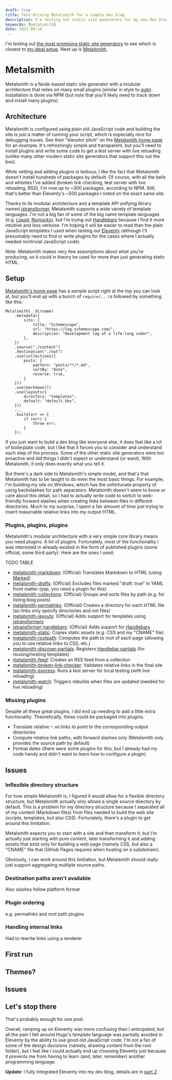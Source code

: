 ```yaml
---
draft: true
title: Test-driving Metalsmith for a simple dev blog
description: I'm testing out static site generators for my new dev blog. Here's my first experience with Metalsmith.
keywords: [metalsmith]
date: 2021-09-18
---
```


I'm testing out [the most promising static site generators](comparison.md) to see which is closest to [my ideal setup](overview.md). Next up is [Metalsmith](https://metalsmith.io/).

# Metalsmith
Metalsmith is a Node-based static site generator with a modular architecture that relies on many small plugins (similar in style to [gulp](https://gulpjs.com/)). Installation is done via NPM (but note that you'll likely need to track down and install many plugins).

## Architecture
Metalsmith is configured using plain old JavaScript code and building the site is just a matter of running your script, which is especially nice for debugging issues. See their "elevator pitch" on the [Metalsmith home page](https://metalsmith.io/) for an example. It's refreshingly simple and transparent, but you'll need to install plugins and write some code to get a test server with live reloading (unlike many other modern static site generators that support this out the box).

While vetting and adding plugins is tedious, I like the fact that Metalsmith doesn't install hundreds of packages by default. Of course, with all the bells and whistles I've added (broken link checking, test server with live reloading, RSS), I'm now up to ~300 packages, according to NPM. Still, that's better than Eleventy's ~500 packages I noted on the exact same site.

Thanks to its modular architecture and a template API unifying library named [jstransformer](https://github.com/jstransformers/jstransformer), Metalsmith supports a wide variety of template languages. I'm not a big fan of some of the big name template languages (e.g. [Liquid](https://liquidjs.com/), [Nunjucks](https://mozilla.github.io/nunjucks/)), but I'm trying out [Handlebars](https://handlebarsjs.com/) because I find it more intuitive and less verbose. I'm hoping it will be easier to read than the plain JavaScript templates I used when testing out [Eleventy](eleventy-2.md) (although I'll presumably need to find or write plugins for the cases where I actually needed nontrivial JavaScript code).

Note: Metalsmith makes very few assumptions about what you're producing, so it could in theory be used for more than just generating static HTML.

## Setup
[Metalsmith's home page](https://metalsmith.io/#introduction) has a sample script right at the top you can look at, but you'll end up with a bunch of `require(...)`s followed by something like this:

```
Metalsmith(__dirname)
    .metadata({
        site: {
            title: "Schemescape",
            url: "https://log.schemescape.com/",
            description: "Development log of a life-long coder",
        },
    })
    .source("./content")
    .destination("./out")
    .use(collections({
        posts: {
            pattern: "posts/**/*.md",
            sortBy: "date",
            reverse: true,
        }
    }))
    .use(markdown())
    .use(layouts({
        directory: "templates",
        default: "default.hbs",
    }))
    ...
    .build(err => {
        if (err) {
            throw err;
        }
    });
```

If you just want to build a dev blog like everyone else, it does feel like a lot of boilerplate code, but I like that it forces you to consider and understand each step of the process. Some of the other static site generators were too proactive and did things I didn't expect or understand (or want). With Metalsmith, it only does exactly what you tell it.

But there's a dark side to Metalsmith's simple model, and that's that Metalsmith has to be taught to do even the most basic things. For example, I'm building my site on Windows, which has the unfortunate property of using backslashes for path separators. Metalsmith doesn't seem to know or care about this detail, so I had to actually write code to switch to web-friendly forward slashes when creating links between files in different directories. Much to my surprise, I spent a fair amount of time just trying to insert reasonable relative links into my output HTML.

### Plugins, plugins, plugins
Metalsmith's modular architecture with a very simple core library means you need plugins. A lot of plugins. Fortunately, most of the functionaltiy I was interested in already existed in the form of published plugins (some official, some third party). Here are the ones I used:

TODO TABLE

* [metalsmith-markdown](https://github.com/segmentio/metalsmith-markdown): (Official) Translates Markdown to HTML (using [Marked](https://marked.js.org/))
* [metalsmith-drafts](https://github.com/segmentio/metalsmith-drafts): (Official) Excludes files marked "draft: true" in YAML front matter (yep, you need a plugin for this)
* [metalsmith-collections](https://github.com/segmentio/metalsmith-collections): (Official) Groups and sorts files by path (e.g. for listing blog posts)
* [metalsmith-permalinks](https://github.com/segmentio/metalsmith-permalinks): (Official) Creates a directory for each HTML file (so links only specify directories and not files)
* [metalsmith-layouts](https://github.com/metalsmith/metalsmith-layouts): (Official) Adds support for templates using [jstransformers](https://github.com/jstransformers)
* [jstransformer-handlebars](https://github.com/jstransformers/jstransformer-handlebars): (Official) Adds support for [Handlebars](https://handlebarsjs.com/)
* [metalsmith-static](https://github.com/TheHydroImpulse/metalsmith-static): Copies static assets (e.g. CSS and my "CNAME" file)
* [metalsmith-rootpath](https://github.com/radiovisual/metalsmith-rootpath): Computes the path to root of each page (allowing you to use relative links to CSS, etc.)
* [metalsmith-discover-partials](https://github.com/timdp/metalsmith-discover-partials): Registers [Handlebar partials](https://handlebarsjs.com/guide/partials.html) (for reusing/nesting templates)
* [metalsmith-feed](https://github.com/hurrymaplelad/metalsmith-feed): Creates an RSS feed from a collection
* [metalsmith-broken-link-checker](https://github.com/davidxmoody/metalsmith-broken-link-checker): Validates relative links in the final site
* [metalsmith-express](https://github.com/chiefy/metalsmith-express): Runs a test server for local testing (with live reloading)
* [metalsmith-watch](https://github.com/FWeinb/metalsmith-watch): Triggers rebuilds when files are updated (needed for live reloading)

### Missing plugins
Despite all these great plugins, I did end up needing to add a little extra functionality. Theoretically, these could be packaged into plugins.

* Translate relative `*.md` links to point to the corresponding output directories
* Compute relative link paths, with forward slashes only (Metalsmith only provides the source path by default)
* Format dates (there were some plugins for this, but I already had my code handy and didn't want to learn how to configure a plugin)

## Issues
### Inflexible directory structure
For how simple Metalsmith is, I figured it would allow for a flexible directory structure, but Metalsmith actually only allows a single source directory by default. This is a problem for my directory structure because I separated all of my content (Markdown files) from files needed to build the web site (scripts, templates, but also CSS). Fortunately, there's a plugin to get around this limitation.

Metalsmith expects you to start with a site and then transform it, but I'm actually just starting with pure content, later transforming it and adding assets that exist only for building a web page (namely CSS, but also a "CNAME" file that GitHub Pages requires when hosting on a subdomain).

Obviously, I can work around this limitation, but Metalsmith should really just support aggregating multiple source paths.

### Destination paths aren't available
Also slashes follow platform format

### Plugin ordering
e.g. permalinks and root path plugins

### Handling internal links
Had to rewrite links using a renderer

## First run

## Themes?


## Issues

## Let's stop there
That's probably enough for one post.

Overall, ramping up on Eleventy was more confusing than I anticipated, but all the pain I felt around Hugo's template language was partially avoided in Eleventy by the ability to use good old JavaScript code. I'm not a fan of some of the design decisions (namely, drawing content from the root folder), but I feel like I could actually end up choosing Eleventy just because it prevents me from having to learn (and, later, remember) another programming language.

**Update**: I fully integrated Eleventy into my dev blog, details are in [part 2](eleventy-2.md).
